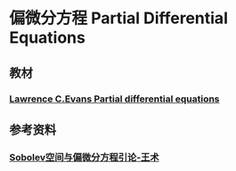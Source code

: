 # 偏微分方程 Partial Differential Equations

## 教材

### [Lawrence C.Evans Partial differential equations][textbook]

[textbook]: ../Library/Evans-2010-PartialDifferentialEquations.pdf

## 参考资料

### [Sobolev空间与偏微分方程引论-王术](../Library/Sobolev空间与偏微分方程引论-王术.pdf)